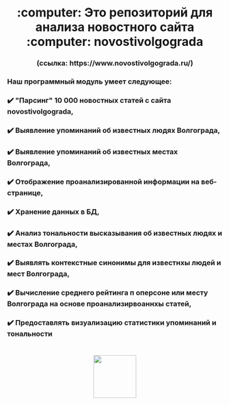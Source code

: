 <h1 align="center"> :computer: Это репозиторий для анализа новостного сайта :computer: novostivolgograda</h1>
<h3 align="center"> (ссылка: https://www.novostivolgograda.ru/) </h3>

### Наш программный модуль умеет следующее: 
### :heavy_check_mark: "Парсинг" 10 000 новостных статей с сайта novostivolgograda,
### :heavy_check_mark: Выявление упоминаний об известных людях Волгограда,
### :heavy_check_mark: Выявление упоминаний об известных местах Волгограда, 
### :heavy_check_mark: Отображение проанализированной информации на веб-странице,
### :heavy_check_mark: Хранение данных в БД,
### :heavy_check_mark: Анализ тональности высказывания об известных людях и местах Волгограда, 
### :heavy_check_mark: Выявлять контекстные синонимы для известнхы людей и мест Волгограда,
### :heavy_check_mark: Вычисление среднего рейтинга п оперсоне или месту Волгограда на основе проанализирвоаннхы статей,
### :heavy_check_mark: Предоставлять визуализацию статистики упоминаний и тональности
#
<div id="header" align="center">
  <img src="https://media.giphy.com/media/M9gbBd9nbDrOTu1Mqx/giphy.gif" width="100"/>
</div>
